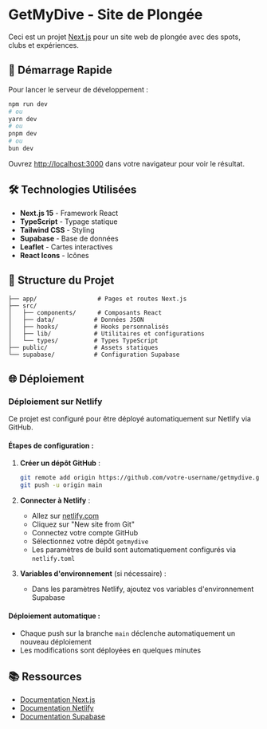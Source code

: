 # GetMyDive - Site de Plongée

Ceci est un projet [Next.js](https://nextjs.org) pour un site web de plongée avec des spots, clubs et expériences.

## 🚀 Démarrage Rapide

Pour lancer le serveur de développement :

```bash
npm run dev
# ou
yarn dev
# ou
pnpm dev
# ou
bun dev
```

Ouvrez [http://localhost:3000](http://localhost:3000) dans votre navigateur pour voir le résultat.

## 🛠️ Technologies Utilisées

- **Next.js 15** - Framework React
- **TypeScript** - Typage statique
- **Tailwind CSS** - Styling
- **Supabase** - Base de données
- **Leaflet** - Cartes interactives
- **React Icons** - Icônes

## 📁 Structure du Projet

```
├── app/                 # Pages et routes Next.js
├── src/
│   ├── components/      # Composants React
│   ├── data/           # Données JSON
│   ├── hooks/          # Hooks personnalisés
│   ├── lib/            # Utilitaires et configurations
│   └── types/          # Types TypeScript
├── public/             # Assets statiques
└── supabase/           # Configuration Supabase
```

## 🌐 Déploiement

### Déploiement sur Netlify

Ce projet est configuré pour être déployé automatiquement sur Netlify via GitHub.

#### Étapes de configuration :

1. **Créer un dépôt GitHub** :
   ```bash
   git remote add origin https://github.com/votre-username/getmydive.git
   git push -u origin main
   ```

2. **Connecter à Netlify** :
   - Allez sur [netlify.com](https://netlify.com)
   - Cliquez sur "New site from Git"
   - Connectez votre compte GitHub
   - Sélectionnez votre dépôt `getmydive`
   - Les paramètres de build sont automatiquement configurés via `netlify.toml`

3. **Variables d'environnement** (si nécessaire) :
   - Dans les paramètres Netlify, ajoutez vos variables d'environnement Supabase

#### Déploiement automatique :
- Chaque push sur la branche `main` déclenche automatiquement un nouveau déploiement
- Les modifications sont déployées en quelques minutes

## 📚 Ressources

- [Documentation Next.js](https://nextjs.org/docs)
- [Documentation Netlify](https://docs.netlify.com)
- [Documentation Supabase](https://supabase.com/docs)
